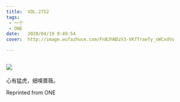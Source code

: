 ```yaml
---
title:	VOL.2752
tags:
 - 一个
 - ONE
date:	2020/04/19 9:49:54
cover:	http://image.wufazhuce.com/FnBJhNDzV3-VKfTraeTy_sWCxdVs

---
```

![](http://image.wufazhuce.com/FnBJhNDzV3-VKfTraeTy_sWCxdVs)
---

心有猛虎，细嗅蔷薇。
 
Reprinted from ONE
